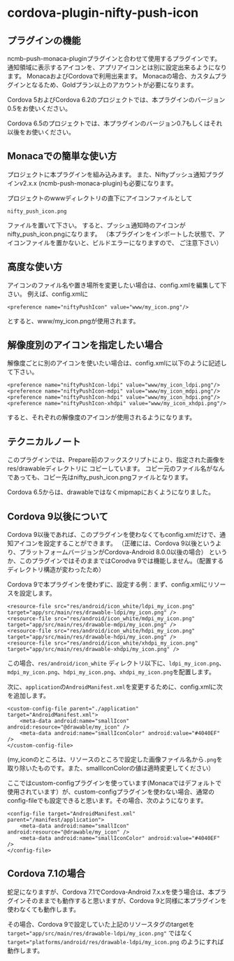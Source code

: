 # cordova-plugin-nifty-push-icon

## プラグインの機能

ncmb-push-monaca-pluginプラグインと合わせて使用するプラグインです。
通知領域に表示するアイコンを、アプリアイコンとは別に設定出来るようになります。
MonacaおよびCordovaで利用出来ます。
Monacaの場合、カスタムプラグインとなるため、Goldプラン以上のアカウントが必要になります。

Cordova 5およびCordova 6.2のプロジェクトでは、本プラグインのバージョン0.5をお使いください。

Cordova 6.5のプロジェクトでは、本プラグインのバージョン0.7もしくはそれ以後をお使いください。

## Monacaでの簡単な使い方

プロジェクトに本プラグインを組み込みます。
また、Niftyプッシュ通知プラグインv2.x.x (ncmb-push-monaca-plugin)も必要になります。

プロジェクトのwwwディレクトリの直下にアイコンファイルとして

    nifty_push_icon.png

ファイルを置いて下さい。
すると、プッシュ通知時のアイコンがnifty_push_icon.pngになります。
（本プラグインをインポートした状態で、アイコンファイルを置かないと、ビルドエラーになりますので、
ご注意下さい）


## 高度な使い方

アイコンのファイル名や置き場所を変更したい場合は、config.xmlを編集して下さい。
例えば、config.xmlに

    <preference name="niftyPushIcon" value="www/my_icon.png"/>

とすると、www/my_icon.pngが使用されます。

## 解像度別のアイコンを指定したい場合

解像度ごとに別のアイコンを使いたい場合は、config.xmlに以下のように記述して下さい。

    <preference name="niftyPushIcon-ldpi" value="www/my_icon_ldpi.png"/>
    <preference name="niftyPushIcon-mdpi" value="www/my_icon_mdpi.png"/>
    <preference name="niftyPushIcon-hdpi" value="www/my_icon_hdpi.png"/>
    <preference name="niftyPushIcon-xhdpi" value="www/my_icon_xhdpi.png"/>

すると、それぞれの解像度のアイコンが使用されるようになります。

## テクニカルノート

このプラグインでは、Prepare前のフックスクリプトにより、指定された画像をres/drawableディレクトリに
コピーしています。
コピー元のファイル名がなんであっても、コピー先はnifty_push_icon.pngファイルとなります。

Cordova 6.5からは、drawableではなくmipmapにおくようになりました。

## Cordova 9以後について

Cordova 9以後であれば、このプラグインを使わなくてもconfig.xmlだけで、通知アイコンを設定することができます。
（正確には、Cordova 9以後というより、プラットフォームバージョンがCordova-Android 8.0.0以後の場合）
というか、このプラグインではそのままではCorodva 9では機能しません。（配置するディレクトリ構造が変わったため）

Cordova 9で本プラグインを使わずに、設定する例：まず、config.xmlにリソースを設定します。

```
<resource-file src="res/android/icon_white/ldpi_my_icon.png" target="app/src/main/res/drawable-ldpi/my_icon.png" />
<resource-file src="res/android/icon_white/mdpi_my_icon.png" target="app/src/main/res/drawable-mdpi/my_icon.png" />
<resource-file src="res/android/icon_white/hdpi_my_icon.png" target="app/src/main/res/drawable-hdpi/my_icon.png" />
<resource-file src="res/android/icon_white/xhdpi_my_icon.png" target="app/src/main/res/drawable-xhdpi/my_icon.png" />
```

この場合、`res/android/icon_white` ディレクトリ以下に、`ldpi_my_icon.png`、`mdpi_my_icon.png`、`hdpi_my_icon.png`、`xhdpi_my_icon.png`を配置します。

次に、`application`の`AndroidManifest.xml`を変更するために、config.xmlに次を追加します。

```
<custom-config-file parent="./application" target="AndroidManifest.xml">
    <meta-data android:name="smallIcon" android:resource="@drawable/my_icon" />
    <meta-data android:name="smallIconColor" android:value="#4040EF" />
</custom-config-file>
```
(my_iconのところは、リソースのところで設定した画像ファイル名から`.png`を取り除いたものです。また、smallIconColorの値は適時変更してください）

ここではcustom-configプラグインを使っています(Monacaではデフォルトで使用されています）が、custom-configプラグインを使わない場合、通常のconfig-fileでも設定できると思います。その場合、次のようになります。

```
<config-file target="AndroidManifest.xml" parent="/manifest/application">
    <meta-data android:name="smallIcon" android:resource="@drawable/my_icon" />
    <meta-data android:name="smallIconColor" android:value="#4040EF" />
</config-file>
```

## Cordova 7.1の場合

蛇足になりますが、Cordova 7.1でCordova-Android 7.x.xを使う場合は、本プラグインそのままでも動作すると思いますが、Cordova 9と同様に本プラグインを使わなくても動作します。

その場合、Cordova 9で設定していた上記のリソースタグのtargetを `target="app/src/main/res/drawable-ldpi/my_icon.png"` ではなく `target="platforms/android/res/drawable-ldpi/my_icon.png` のようにすれば動作します。
